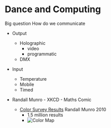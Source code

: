 Dance and Computing
===================

Big question
How do we communicate


* Output
    * Holographic
        * video
        * programmatic
    * DMX
* Input
    * Temperature
    * Mobile
    * Timed

* Randall Munro - XKCD - Maths Comic
    * [Color Survey Results](https://blog.xkcd.com/2010/05/03/color-survey-results/) Randall Munro 2010
        * 1.5 million results
        * ![Color Map](https://i0.wp.com/imgs.xkcd.com/blag/satfaces_map_450.png)
